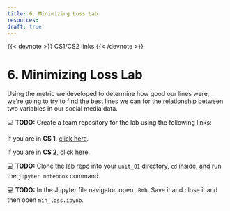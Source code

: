 ```yaml
---
title: 6. Minimizing Loss Lab
resources:
draft: true
---
```

{{< devnote >}}
CS1/CS2 links
{{< /devnote >}}

# 6. Minimizing Loss Lab

Using the metric we developed to determine how good our lines were, we're going to try to find the best lines we can for the relationship between two variables in our social media data.

💻 **TODO:** Create a team repository for the lab using the following links:

If you are in **CS 1**, [click here](https://classroom.github.com/g/NXMUIVW5).

If you are in **CS 2**, [click here](https://classroom.github.com/g/nvYi-TiM).

💻 **TODO:** Clone the lab repo into your `unit_01` directory, `cd` inside, and run the `jupyter notebook` command.

💻 **TODO:** In the Jupyter file navigator, open `.Rmb`. Save it and close it and then open `min_loss.ipynb`.
